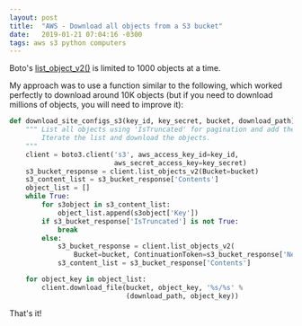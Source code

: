 ```yaml
---
layout: post
title:  "AWS - Download all objects from a S3 bucket"
date:   2019-01-21 07:04:16 -0300
tags: aws s3 python computers 
---
```

Boto's [list_object_v2()](https://boto3.amazonaws.com/v1/documentation/api/latest/reference/services/s3.html#S3.Client.list_objects_v2) is limited to 1000 objects at a time.

My approach was to use a function similar to the following, which worked perfectly to download around 10K objects (but if you need to download millions of objects, you will need to improve it):

```python
def download_site_configs_s3(key_id, key_secret, bucket, download_path):
    """ List all objects using 'IsTruncated' for pagination and add them to a list.
        Iterate the list and download the objects.
    """
    client = boto3.client('s3', aws_access_key_id=key_id,
                          aws_secret_access_key=key_secret)
    s3_bucket_response = client.list_objects_v2(Bucket=bucket)
    s3_content_list = s3_bucket_response['Contents']
    object_list = []
    while True:
        for s3object in s3_content_list:
            object_list.append(s3object['Key'])
        if s3_bucket_response['IsTruncated'] is not True:
            break
        else:
            s3_bucket_response = client.list_objects_v2(
                Bucket=bucket, ContinuationToken=s3_bucket_response['NextContinuationToken'])
            s3_content_list = s3_bucket_response['Contents']

    for object_key in object_list:
        client.download_file(bucket, object_key, '%s/%s' %
                             (download_path, object_key))
```

That's it!

